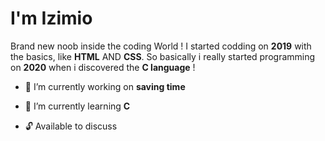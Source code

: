 I'm Izimio
=

Brand new noob inside the coding World ! I started codding on __2019__ with the basics, like __HTML__ AND __CSS__.
So basically i really started programming on __2020__ when i discovered the __C language__ ! 
  
  
 * 🔭 I’m currently working on  __saving time__ 
   
    
 * 🎈 I’m currently learning  __C__ 
 
 * 🔓 Available to discuss 
 
